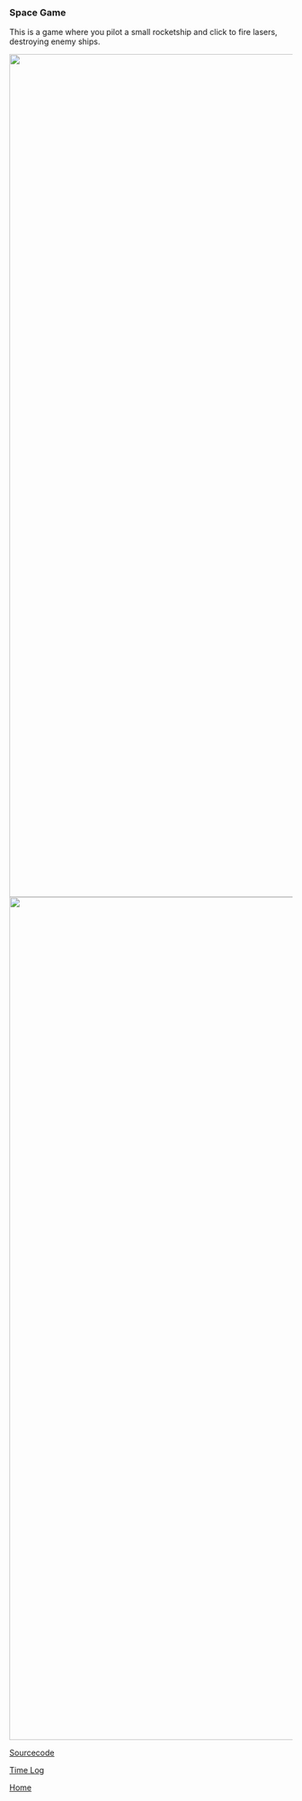 ### Space Game

This is a game where you pilot a small rocketship and click to fire lasers, destroying enemy ships.

<img src = "https://cosmaniac.github.io/Portfolio_2017-2018/SpaceGame/Capture.PNG" width = "1500">

<img src = "https://cosmaniac.github.io/Portfolio_2017-2018/SpaceGame/Capture2.PNG" width = "1500">

[Sourcecode](https://cosmaniac.github.io/Portfolio_2017-2018/SpaceGame/Markdown)

[Time Log](https://cosmaniac.github.io/Portfolio_2017-2018/SpaceGame/TimeLog)

[Home](https://cosmaniac.github.io/Portfolio_2017-2018/)
